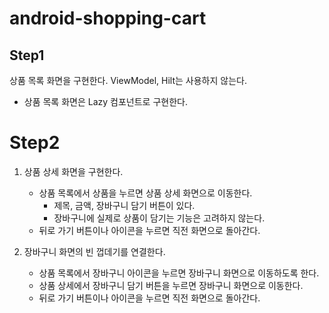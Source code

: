 # android-shopping-cart

## Step1
상품 목록 화면을 구현한다. ViewModel, Hilt는 사용하지 않는다.

- 상품 목록 화면은 Lazy 컴포넌트로 구현한다.

# Step2
1. 상품 상세 화면을 구현한다.
   - 상품 목록에서 상품을 누르면 상품 상세 화면으로 이동한다.
     - 제목, 금액, 장바구니 담기 버튼이 있다.
     - 장바구니에 실제로 상품이 담기는 기능은 고려하지 않는다.
   - 뒤로 가기 버튼이나 아이콘을 누르면 직전 화면으로 돌아간다.

2. 장바구니 화면의 빈 껍데기를 연결한다.
   - 상품 목록에서 장바구니 아이콘을 누르면 장바구니 화면으로 이동하도록 한다.
   - 상품 상세에서 장바구니 담기 버튼을 누르면 장바구니 화면으로 이동한다.
   - 뒤로 가기 버튼이나 아이콘을 누르면 직전 화면으로 돌아간다.

